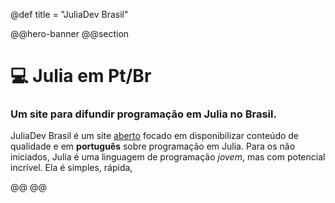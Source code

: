 @def title = "JuliaDev Brasil"


@@hero-banner
@@section

# :computer: Julia em Pt/Br
### Um site para difundir programação em Julia no Brasil.
JuliaDev Brasil é um site [aberto](https://github.com/JuliaDevBrasil/juliadevbrasil.github.io)
focado em disponibilizar conteúdo de qualidade e em **português** sobre programação em Julia.
Para os não iniciados, Julia é uma linguagem de programação *jovem*, mas  com potencial incrível.
Ela é simples, rápida, 

@@
@@
